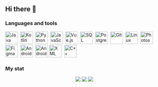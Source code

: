 ## Hi there 👋

### Languages and tools
<img src="https://cdn.jsdelivr.net/gh/devicons/devicon/icons/java/java-original.svg" title="Java" width="40" height="40"/>  <img src="https://cdn.jsdelivr.net/gh/devicons/devicon/icons/kotlin/kotlin-original.svg" title="Kotlin" width="40" height="40"/>  
<img src="https://cdn.jsdelivr.net/gh/devicons/devicon/icons/python/python-original.svg" title="Python" width="40" height="40"/>  
<img src="https://cdn.jsdelivr.net/gh/devicons/devicon/icons/javascript/javascript-original.svg" title="JavaScript" width="40" height="40"/>  
<img src="https://cdn.jsdelivr.net/gh/devicons/devicon/icons/vuejs/vuejs-original.svg" title="Vue.js" width="40" height="40"/>  
<img src="https://cdn.jsdelivr.net/gh/devicons/devicon/icons/sqlite/sqlite-original.svg" title="SQL" width="40" height="40"/>  
<img src="https://cdn.jsdelivr.net/gh/devicons/devicon/icons/postgresql/postgresql-original.svg" title="PostgreSQL" width="40" height="40"/>  
<img src="https://cdn.jsdelivr.net/gh/devicons/devicon/icons/git/git-plain.svg" title="Git" width="40" height="40"/>  
<img src="https://cdn.jsdelivr.net/gh/devicons/devicon/icons/linux/linux-original.svg" title="Linux" width="40" height="40"/>  
<img src="https://cdn.jsdelivr.net/gh/devicons/devicon/icons/photoshop/photoshop-plain.svg" title="Photoshop" width="40" height="40"/>  
<img src="https://cdn.jsdelivr.net/gh/devicons/devicon/icons/figma/figma-original.svg" title="Figma" width="40" height="40"/>  
<img src="https://cdn.jsdelivr.net/gh/devicons/devicon/icons/android/android-original.svg" title="Android" width="40" height="40"/>  
<img src="https://cdn.jsdelivr.net/gh/devicons/devicon/icons/androidstudio/androidstudio-original.svg" title="Android Studio" width="40" height="40"/>
<img src="https://cdn.jsdelivr.net/gh/devicons/devicon/icons/xml/xml-original.svg" title="XML" width="40" height="40"/>  <img src="https://cdn.jsdelivr.net/gh/devicons/devicon/icons/cplusplus/cplusplus-original.svg" title="C++" width="40" height="40"/> 

### My stat
<div id="stat" align="center">
  <img src="http://github-profile-summary-cards.vercel.app/api/cards/profile-details?username=ChristielBel&theme=gotham" />
  <img src="http://github-profile-summary-cards.vercel.app/api/cards/repos-per-language?username=ChristielBel&theme=gotham" />
  <img src="http://github-profile-summary-cards.vercel.app/api/cards/most-commit-language?username=ChristielBel&theme=gotham"/>
</div>

<!--
**ChristielBel/ChristielBel** is a ✨ _special_ ✨ repository because its `README.md` (this file) appears on your GitHub profile.

Here are some ideas to get you started:

- 🔭 I’m currently working on ...
- 🌱 I’m currently learning ...
- 👯 I’m looking to collaborate on ...
- 🤔 I’m looking for help with ...
- 💬 Ask me about ...
- 📫 How to reach me: ...
- 😄 Pronouns: ...
- ⚡ Fun fact: ...
-->
